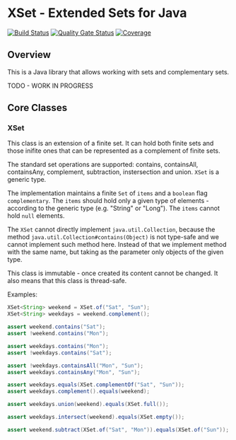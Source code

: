 # XSet - Extended Sets for Java

[![Build Status](https://travis-ci.com/vbartacek/xset-java.svg?branch=develop)](https://travis-ci.com/vbartacek/xset-java)
[![Quality Gate Status](https://sonarcloud.io/api/project_badges/measure?project=com.github.vbartacek%3Axset&metric=alert_status)](https://sonarcloud.io/dashboard?id=com.github.vbartacek%3Axset)
[![Coverage](https://sonarcloud.io/api/project_badges/measure?project=com.github.vbartacek%3Axset&metric=coverage)](https://sonarcloud.io/dashboard?id=com.github.vbartacek%3Axset)


## Overview

This is a Java library that allows working with sets and complementary sets.

TODO - WORK IN PROGRESS


## Core Classes

### XSet

This class is an extension of a finite set.
It can hold both finite sets and those inifite ones that can be represented as a complement of finite sets.

The standard set operations are supported: contains, containsAll, containsAny, complement, subtraction, instersection and union.
`XSet` is a generic type.

The implementation maintains a finite `Set` of `items` and a `boolean` flag `complementary`.
The `items` should hold only a given type of elements - according to the generic type (e.g. "String" or "Long").
The `items` cannot hold `null` elements.

The `XSet` cannot directly implement `java.util.Collection`, because the method `java.util.Collection#contains(Object)`
is not type-safe and we cannot implement such method here.
Instead of that we implement method with the same name, but taking as the parameter only objects of the given type.

This class is immutable - once created its content cannot be changed.
It also means that this class is thread-safe.

Examples:

```java
XSet<String> weekend = XSet.of("Sat", "Sun");
XSet<String> weekdays = weekend.complement();

assert weekend.contains("Sat");
assert !weekend.contains("Mon");

assert weekdays.contains("Mon");
assert !weekdays.contains("Sat");

assert !weekdays.containsAll("Mon", "Sun");
assert weekdays.containsAny("Mon", "Sun");

assert weekdays.equals(XSet.complementOf("Sat", "Sun"));
assert weekdays.complement().equals(weekend);

assert weekdays.union(weekend).equals(XSet.full());

assert weekdays.intersect(weekend).equals(XSet.empty());

assert weekend.subtract(XSet.of("Sat", "Mon")).equals(XSet.of("Sun"));
```

